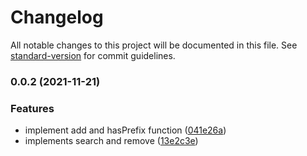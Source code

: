 # Changelog

All notable changes to this project will be documented in this file. See [standard-version](https://github.com/conventional-changelog/standard-version) for commit guidelines.

### 0.0.2 (2021-11-21)


### Features

* implement add and hasPrefix function ([041e26a](https://github.com/MollardMichael/trie-ts/commit/041e26a6963ba3dd55ebc9e9bde1006f18d86610))
* implements search and remove ([13e2c3e](https://github.com/MollardMichael/trie-ts/commit/13e2c3e3e0690fe58bdb9a402dce6566524c901d))
